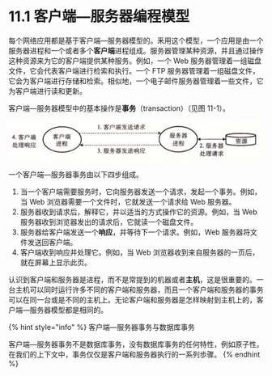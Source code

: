# 11.1 客户端—服务器编程模型

每个网络应用都是基于客户端—服务器模型的。釆用这个模型，一个应用是由一个服务器进程和一个或者多个**客户端**进程组成。服务器管理某种资源，并且通过操作这种资源来为它的客户端提供某种服务。例如，一个 Web 服务器管理着一组磁盘文件，它会代表客户端进行检索和执行。一个 FTP 服务器管理着一组磁盘文件，它会为客户端进行存储和检索。相似地，一个电子邮件服务器管理着一些文件，它为客户端进行读和更新。

客户端—服务器模型中的基本操作是**事务**（transaction）（见图 11-1）。

![&#x56FE; 11-1 &#x4E00;&#x4E2A;&#x5BA2;&#x6237;&#x7AEF;&#x2014;&#x670D;&#x52A1;&#x5668;&#x4E8B;&#x52A1;](../../.gitbook/assets/11-01%20一个客户端服务器事务.png)

一个客户端—服务器事务由以下四步组成。

1. 当一个客户端需要服务时，它向服务器发送一个请求，发起一个事务。例如，当 Web 浏览器需要一个文件时，它就发送一个请求给 Web 服务器。
2. 服务器收到请求后，解释它，并以适当的方式操作它的资源。例如，当 Web 服务器收到浏览器发出的请求后，它就读一个磁盘文件。
3. 服务器给客户端发送一个**响应**，并等待下一个请求。例如，Web 服务器将文件发送回客户端。
4. 客户端收到响应并处理它。例如，当 Web 浏览器收到来自服务器的一页后，就在屏幕上显示此页。

认识到客户端和服务器是进程，而不是常提到的机器或者**主机**，这是很重要的。一台主机可以同时运行许多不同的客户端和服务器，而且一个客户端和服务器的事务可以在同一台或是不同的主机上。无论客户端和服务器是怎样映射到主机上的，客户端—服务器模型都是相同的。

{% hint style="info" %}
客户端—服务器事务与数据库事务

客户端—服务器事务不是数据库事务，没有数据库事务的任何特性，例如原子性。在我们的上下文中，事务仅仅是客户端和服务器执行的一系列歩骤。
{% endhint %}

